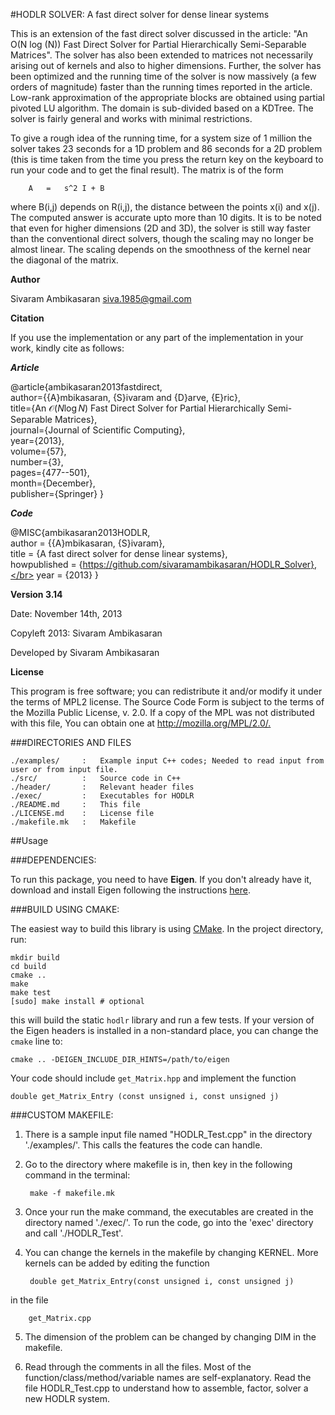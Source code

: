 #HODLR SOLVER: A fast direct solver for dense linear systems

This is an extension of the fast direct solver discussed in the article: "An O(N log (N)) Fast Direct Solver for Partial Hierarchically Semi-Separable Matrices". The solver has also been extended to matrices not necessarily arising out of kernels and also to higher dimensions. Further, the solver has been optimized and the running time of the solver is now massively (a few orders of magnitude) faster than the running times reported in the article. Low-rank approximation of the appropriate blocks are obtained using partial pivoted LU algorithm. The domain is sub-divided based on a KDTree. The solver is fairly general and works with minimal restrictions.

To give a rough idea of the running time, for a system size of 1 million the solver takes 23 seconds for a 1D problem and 86 seconds for a 2D problem (this is time taken from the time you press the return key on the keyboard to run your code and to get the final result). The matrix is of the form

		A	=	s^2 I + B

where B(i,j) depends on R(i,j), the distance between the points x(i) and x(j). The computed answer is accurate upto more than 10 digits. It is to be noted that even for higher dimensions (2D and 3D), the solver is still way faster than the conventional direct solvers, though the scaling may no longer be almost linear. The scaling depends on the smoothness of the kernel near the diagonal of the matrix.

**Author**

Sivaram Ambikasaran <siva.1985@gmail.com>

**Citation**

If you use the implementation or any part of the implementation in your work, kindly cite as follows:

***Article***

@article{ambikasaran2013fastdirect,</br>
  author={{A}mbikasaran, {S}ivaram and {D}arve, {E}ric},</br>
  title={An $\mathcal{O}(N \log N)$ Fast Direct Solver for Partial Hierarchically Semi-Separable Matrices},</br>
  journal={Journal of Scientific Computing},</br>
  year={2013},</br>
  volume={57},</br>
  number={3},</br>
  pages={477--501},</br>
  month={December},</br>
  publisher={Springer}
}

***Code***

@MISC{ambikasaran2013HODLR,</br>
  author = {{A}mbikasaran, {S}ivaram},</br>
  title = {A fast direct solver for dense linear systems},</br>
  howpublished = {https://github.com/sivaramambikasaran/HODLR_Solver},</br>
  year = {2013}
 }

**Version 3.14**

Date: November 14th, 2013

Copyleft 2013: Sivaram Ambikasaran

Developed by Sivaram Ambikasaran

**License**

This program is free software; you can redistribute it and/or modify it under the terms of MPL2 license. The Source Code Form is subject to the terms of the Mozilla Public License, v. 2.0. If a copy of the MPL was not distributed with this file, You can obtain one at <http://mozilla.org/MPL/2.0/.>

###DIRECTORIES AND FILES


	./examples/		:	Example input C++ codes; Needed to read input from user or from input file.
	./src/			:	Source code in C++
	./header/		:	Relevant header files
	./exec/			:	Executables for HODLR
	./README.md		:	This file
	./LICENSE.md	:	License file
	./makefile.mk	:	Makefile

##Usage

###DEPENDENCIES:

To run this package, you need to have **Eigen**. If you don't already have it,
download and install Eigen following the instructions
[here](http://eigen.tuxfamily.org/index.php?title=Main_Page).

###BUILD USING CMAKE:

The easiest way to build this library is using [CMake](http://cmake.org/).
In the project directory, run:
```
mkdir build
cd build
cmake ..
make
make test
[sudo] make install # optional
```
this will build the static `hodlr` library and run a few tests. If your
version of the Eigen headers is installed in a non-standard place, you can
change the `cmake` line to:
```
cmake .. -DEIGEN_INCLUDE_DIR_HINTS=/path/to/eigen
```

Your code should include `get_Matrix.hpp` and implement the function
```
double get_Matrix_Entry (const unsigned i, const unsigned j)
```


###CUSTOM MAKEFILE:

1. There is a sample input file named "HODLR_Test.cpp" in the directory './examples/'. This calls the features the code can handle.

2. Go to the directory where makefile is in, then key in the following command in the terminal:

		make -f makefile.mk

3. Once your run the make command, the executables are created in the directory named './exec/'. To run the code, go into the 'exec' directory and call './HODLR_Test'.

4. You can change the kernels in the makefile by changing KERNEL. More kernels can be added by editing the function

		double get_Matrix_Entry(const unsigned i, const unsigned j)

 in the file

		get_Matrix.cpp

5. The dimension of the problem can be changed by changing DIM in the makefile.

6. Read through the comments in all the files. Most of the function/class/method/variable names are self-explanatory. Read the file HODLR_Test.cpp to understand how to assemble, factor, solver a new HODLR system.

